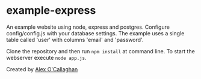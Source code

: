 # example-express

An example website using node, express and postgres. Configure config/config.js with your database settings. The example uses a single table called 'user' with columns 'email' and 'password'.

Clone the repository and then run `npm install` at command line.
To start the webserver execute `node app.js`.

Created by [Alex O'Callaghan](http://github.com/awocallaghan)